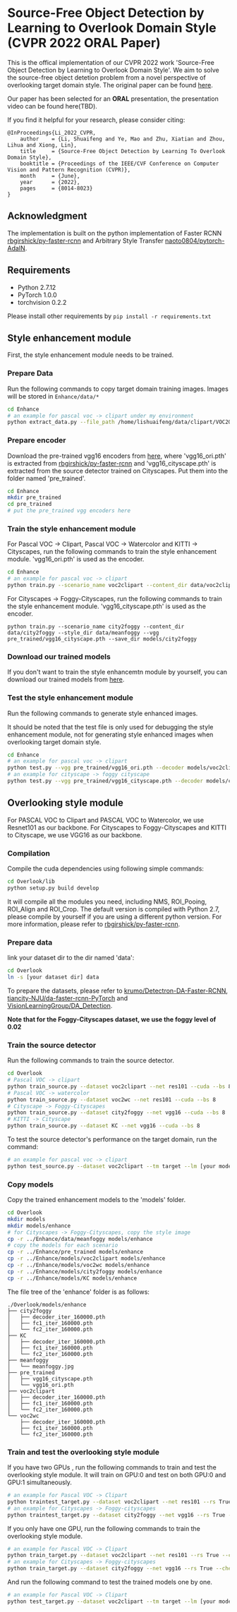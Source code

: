 # Source-Free Object Detection by Learning to Overlook Domain Style (CVPR 2022 ORAL Paper)

This is the offical implementation of our CVPR 2022 work 'Source-Free Object Detection by Learning to Overlook Domain Style'. We aim to solve the source-free object detetion problem from a novel perspective of overlooking target domain style. The original paper can be found [here](https://openaccess.thecvf.com/content/CVPR2022/html/Li_Source-Free_Object_Detection_by_Learning_To_Overlook_Domain_Style_CVPR_2022_paper.html).

Our paper has been selected for an **ORAL** presentation, the presentation video can be found here(TBD).

If you find it helpful for your research, please consider citing:

```
@InProceedings{Li_2022_CVPR,
    author    = {Li, Shuaifeng and Ye, Mao and Zhu, Xiatian and Zhou, Lihua and Xiong, Lin},
    title     = {Source-Free Object Detection by Learning To Overlook Domain Style},
    booktitle = {Proceedings of the IEEE/CVF Conference on Computer Vision and Pattern Recognition (CVPR)},
    month     = {June},
    year      = {2022},
    pages     = {8014-8023}
}
```

## Acknowledgment

The implementation is built on the python implementation of Faster RCNN [rbgirshick/py-faster-rcnn](https://github.com/rbgirshick/py-faster-rcnn) and Arbitrary Style Transfer [naoto0804/pytorch-AdaIN](https://github.com/naoto0804/pytorch-AdaIN).

## Requirements

- Python 2.7.12
- PyTorch 1.0.0
- torchvision 0.2.2

Please install other requirements by `pip install -r requirements.txt`

## Style enhancement module

First, the style enhancement module needs to be trained.

### Prepare Data

Run the following commands to copy target domain training images. Images will be stored in `Enhance/data/*`

```bash
cd Enhance
# an example for pascal voc -> clipart under my environment
python extract_data.py --file_path /home/lishuaifeng/data/clipart/VOC2007/ImageSets/Main/traintest1k.txt --images_folder /home/lishuaifeng/data/clipart/VOC2007/JPEGImages --scenario_name voc2clipart --image_suffix jpg
```
### Prepare encoder
Download the pre-trained vgg16 encoders from [here](https://drive.google.com/file/d/1d0lR7Nkt_iRjH-xY7a2Aq8nuUvm_jAuc/view?usp=sharing), where 'vgg16_ori.pth' is extracted from [rbgirshick/py-faster-rcnn](https://github.com/jwyang/faster-rcnn.pytorch#pretrained-model) and 'vgg16_cityscape.pth' is extracted from the source detector trained on Cityscapes. Put them into the folder named 'pre_trained'.
```bash
cd Enhance
mkdir pre_trained
cd pre_trained
# put the pre_trained vgg encoders here
```

### Train the style enhancement module
For Pascal VOC -> Clipart, Pascal VOC -> Watercolor and KITTI -> Cityscapes, run the following commands to train the style enhancement module. 'vgg16_ori.pth' is used as the encoder.
```bash
cd Enhance
# an example for pascal voc -> clipart
python train.py --scenario_name voc2clipart --content_dir data/voc2clipart --style_dir data/voc2clipart --vgg pre_trained/vgg16_ori.pth --save_dir models/voc2clipart
```
For Cityscapes -> Foggy-Cityscapes, run the following commands to train the style enhancement module. 'vgg16_cityscape.pth' is used as the encoder.
```
python train.py --scenario_name city2foggy --content_dir data/city2foggy --style_dir data/meanfoggy --vgg pre_trained/vgg16_cityscape.pth --save_dir models/city2foggy
```
### Download our trained models
If you don't want to train the style enhancemtn module by yourself, you can download our trained models from [here](https://drive.google.com/file/d/1klPyu_ql9tQZPKmwlSsF4Z4hbLy5q2fa/view?usp=sharing).
### Test the style enhancement module
Run the following commands to generate style enhanced images.

It should be noted that the test file is only used for debugging the style enhancement module, not for generating style enhanced images when overlooking target domain style.
```bash
cd Enhance
# an example for pascal voc -> clipart
python test.py --vgg pre_trained/vgg16_ori.pth --decoder models/voc2clipart/decoder_iter_160000.pth --fc1 models/voc2clipart/fc1_iter_160000.pth --fc2 models/voc2clipart/fc2_iter_160000.pth --content_dir data/voc2clipart --style_dir data/voc2clipart --output output/voc2clipart --alpha 1.0
# an example for cityscape -> foggy cityscape
python test.py --vgg pre_trained/vgg16_cityscape.pth --decoder models/city2foggy/decoder_iter_160000.pth --fc1 models/city2foggy/fc1_iter_160000.pth --fc2 models/city2foggy/fc2_iter_160000.pth --content_dir data/city2foggy --style_dir data/meanfoggy --output output/city2foggy --alpha 1.0
```

## Overlooking style module
For PASCAL VOC to Clipart and PASCAL VOC to Watercolor, we use Resnet101 as our backbone. For Cityscapes to Foggy-Cityscapes and KITTI to Cityscape, we use VGG16 as our backbone.
### Compilation

Compile the cuda dependencies using following simple commands:

```bash 
cd Overlook/lib
python setup.py build develop
```
It will compile all the modules you need, including NMS, ROI_Pooing, ROI_Align and ROI_Crop. The default version is compiled with Python 2.7, please compile by yourself if you are using a different python version. For more information, please refer to [rbgirshick/py-faster-rcnn](https://github.com/jwyang/faster-rcnn.pytorch/tree/pytorch-1.0#compilation).

### Prepare data
link your dataset dir to the dir named 'data':
```bash
cd Overlook
ln -s [your dataset dir] data
```
To prepare the datasets, please refer to [krumo/Detectron-DA-Faster-RCNN](https://github.com/krumo/Detectron-DA-Faster-RCNN#usage-example), [tiancity-NJU/da-faster-rcnn-PyTorch](https://github.com/tiancity-NJU/da-faster-rcnn-PyTorch) and [VisionLearningGroup/DA_Detection](https://github.com/VisionLearningGroup/DA_Detection#data-preparation).

**Note that for the Foggy-Cityscapes dataset, we use the foggy level of 0.02**
### Train the source detector
Run the following commands to train the source detector.
```bash
cd Overlook
# Pascal VOC -> clipart
python train_source.py --dataset voc2clipart --net res101 --cuda --bs 8
# Pascal VOC -> watercolor
python train_source.py --dataset voc2wc --net res101 --cuda --bs 8
# Cityscape -> Foggy-Cityscapes
python train_source.py --dataset city2foggy --net vgg16 --cuda --bs 8
# KITTI -> Cityscape
python train_source.py --dataset KC --net vgg16 --cuda --bs 8
```
To test the source detector's performance on the target domain, run the command:
```bash
# an example for pascal voc -> clipart
python test_source.py --dataset voc2clipart --tm target --lm [your model path] --net res101 --cuda
```

### Copy models
Copy the trained enhancement models to the 'models' folder. 
```bash
cd Overlook
mkdir models
mkdir models/enhance
# for Cityscapes -> Foggy-Cityscapes, copy the style image
cp -r ../Enhance/data/meanfoggy models/enhance
# copy the models for each scenario
cp -r ../Enhance/pre_trained models/enhance
cp -r ../Enhance/models/voc2clipart models/enhance
cp -r ../Enhance/models/voc2wc models/enhance
cp -r ../Enhance/models/city2foggy models/enhance
cp -r ../Enhance/models/KC models/enhance
```
The file tree of the 'enhance' folder is as follows:
```
./Overlook/models/enhance
├── city2foggy
│   ├── decoder_iter_160000.pth
│   ├── fc1_iter_160000.pth
│   └── fc2_iter_160000.pth
├── KC
│   ├── decoder_iter_160000.pth
│   ├── fc1_iter_160000.pth
│   └── fc2_iter_160000.pth
├── meanfoggy
│   └── meanfoggy.jpg
├── pre_trained
│   ├── vgg16_cityscape.pth
│   └── vgg16_ori.pth
├── voc2clipart
│   ├── decoder_iter_160000.pth
│   ├── fc1_iter_160000.pth
│   └── fc2_iter_160000.pth
└── voc2wc
    ├── decoder_iter_160000.pth
    ├── fc1_iter_160000.pth
    └── fc2_iter_160000.pth
```
### Train and test the overlooking style module
If you have two GPUs , run the following commands to train and test the overlooking style module. It will train on GPU:0 and test on both GPU:0 and GPU:1 simultaneously.
```bash
# an example for Pascal VOC -> Clipart
python traintest_target.py --dataset voc2clipart --net res101 --rs True --checksession_source [your source detector session] --checkepoch_source [your source detector epoch] --checkpoint_source [your source detector point] --bs 1 --cuda --epochs 3 --random_style --style_add_alpha 1.0 --encoder_path models/enhance/pre_trained/vgg16_ori.pth --decoder_path models/enhance/voc2clipart/decoder_iter_160000.pth --fc1 models/enhance/voc2clipart/fc1_iter_160000.pth --fc2 models/enhance/voc2clipart/fc2_iter_160000.pth
# an example for Cityscapes -> Foggy-cityscapes
python traintest_target.py --dataset city2foggy --net vgg16 --rs True --checksession_source [your source detector session] --checkepoch_source [your source detector epoch] --checkpoint_source [your source detector point] --bs 1 --cuda --epochs 1 --style_add_alpha 0.4 --style_path models/enhance/meanfoggy/meanfoggy.jpg --encoder_path models/enhance/pre_trained/vgg16_cityscape.pth --decoder_path models/enhance/city2foggy/decoder_iter_160000.pth --fc1 models/enhance/city2foggy/fc1_iter_160000.pth --fc2 models/vgg16/city2foggy/fc2_iter_160000.pth
```
If you only have one GPU, run the following commands to train the overlooking style module.
```bash
# an example for Pascal VOC -> Clipart
python train_target.py --dataset voc2clipart --net res101 --rs True --checksession_source [your source detector session] --checkepoch_source [your source detector epoch] --checkpoint_source [your source detector point] --bs 1 --cuda --epochs 3 --random_style --style_add_alpha 1.0 --encoder_path models/enhance/pre_trained/vgg16_ori.pth --decoder_path models/enhance/voc2clipart/decoder_iter_160000.pth --fc1 models/enhance/voc2clipart/fc1_iter_160000.pth --fc2 models/enhance/voc2clipart/fc2_iter_160000.pth
# an example for Cityscapes -> Foggy-cityscapes
python train_target.py --dataset city2foggy --net vgg16 --rs True --checksession_source [your source detector session] --checkepoch_source [your source detector epoch] --checkpoint_source [your source detector point] --bs 1 --cuda --epochs 1 --style_add_alpha 0.4 --style_path models/enhance/meanfoggy/meanfoggy.jpg --encoder_path models/enhance/pre_trained/vgg16_cityscape.pth --decoder_path models/enhance/city2foggy/decoder_iter_160000.pth --fc1 models/enhance/city2foggy/fc1_iter_160000.pth --fc2 models/vgg16/city2foggy/fc2_iter_160000.pth
```
And run the following command to test the trained models one by one.
```bash
# an example for Pascal VOC -> Clipart
python test_target.py --dataset voc2clipart --tm target --lm [your model path] --net res101 --cuda
```